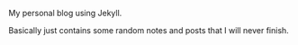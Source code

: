 My personal blog using Jekyll.

Basically just contains some random notes and posts that I will never finish.